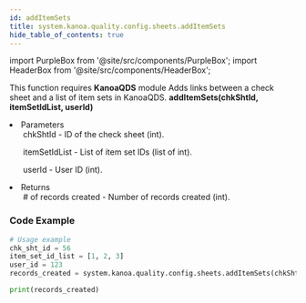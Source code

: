 ```yaml
---
id: addItemSets
title: system.kanoa.quality.config.sheets.addItemSets
hide_table_of_contents: true
---
```


import PurpleBox from '@site/src/components/PurpleBox';
import HeaderBox from '@site/src/components/HeaderBox';

<PurpleBox>This function requires <b>KanoaQDS</b> module</PurpleBox>
<HeaderBox header="Description">Adds links between a check sheet and a list of item sets in KanoaQDS.</HeaderBox>
<HeaderBox header="Syntax">
    <b>addItemSets(chkShtId, itemSetIdList, userId)</b>
    <li> Parameters <br />
        <ul>chkShtId - ID of the check sheet (int).</ul>
        <ul>itemSetIdList - List of item set IDs (list of int).</ul>
        <ul>userId - User ID (int).</ul>
    </li>
    <li> Returns <br />
        <ul># of records created - Number of records created (int).</ul>
    </li>
</HeaderBox>

### Code Example
```python
# Usage example
chk_sht_id = 56
item_set_id_list = [1, 2, 3]
user_id = 123
records_created = system.kanoa.quality.config.sheets.addItemSets(chkShtId=chk_sht_id, itemSetIdList=item_set_id_list, userId=user_id)

print(records_created)